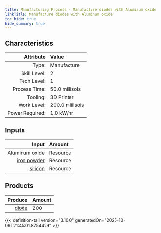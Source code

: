 ```yaml
---
title: Manufacturing Process - Manufacture diodes with Aluminum oxide
linkTitle: Manufacture diodes with Aluminum oxide
toc_hide: true
hide_summary: true
---
```

<!-- This is generated by the MarsSim HelpGenertor, do not edit. -->


## Characteristics

| Attribute      | Value |
|--------:|:------|
|Type:|Manufacture|
|Skill Level:|2|
|Tech Level:|1|
|Process Time:|50.0 millisols|
|Tooling:|3D Printer|
|Work Level:|200.0 millisols|
|Power Required:|1.0 kW/hr|

## Inputs

| Input      | Amount |
|--------:|:------|
|[Aluminum oxide](/docs/definitions/resource/aluminum-oxide)|Resource|0.4 kg|
|[iron powder](/docs/definitions/resource/iron-powder)|Resource|0.1 kg|
|[silicon](/docs/definitions/resource/silicon)|Resource|1.0 kg|

## Products


| Produce      | Amount |
|--------:|:------|
|[diode](/docs/definitions/part/diode)|200|



{{< definition-tail version="3.10.0" generatedOn="2025-10-09T21:45:01.8754429" >}}



